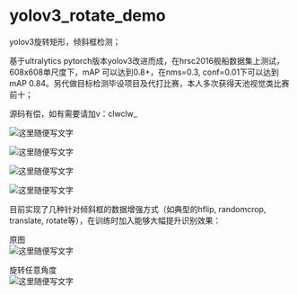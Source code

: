 # yolov3_rotate_demo
yolov3旋转矩形，倾斜框检测；

基于ultralytics pytorch版本yolov3改进而成，在hrsc2016舰船数据集上测试，608x608单尺度下，mAP 可以达到0.8+，在nms=0.3, conf=0.01下可以达到mAP 0.84。另代做目标检测毕设项目及代打比赛，本人多次获得天池视觉类比赛前十；

源码有偿，如有需要请加v：clwclw_

![这里随便写文字](https://github.com/clw5180/yolov3_rotate_demo/blob/master/1.jpg)  

![这里随便写文字](https://github.com/clw5180/yolov3_rotate_demo/blob/master/100000658.jpg)  

![这里随便写文字](https://github.com/clw5180/yolov3_rotate_demo/blob/master/100000679.jpg)  

![这里随便写文字](https://github.com/clw5180/yolov3_rotate_demo/blob/master/100000984.jpg)  



目前实现了几种针对倾斜框的数据增强方式（如典型的hflip, randomcrop, translate, rotate等），在训练时加入能够大幅提升识别效果： 
  
原图  
![这里随便写文字](https://github.com/clw5180/yolov3_rotate_demo/blob/master/RandomRotateAngle2.jpg)  
  
旋转任意角度  
![这里随便写文字](https://github.com/clw5180/yolov3_rotate_demo/blob/master/RandomRotateAngle.jpg)  

